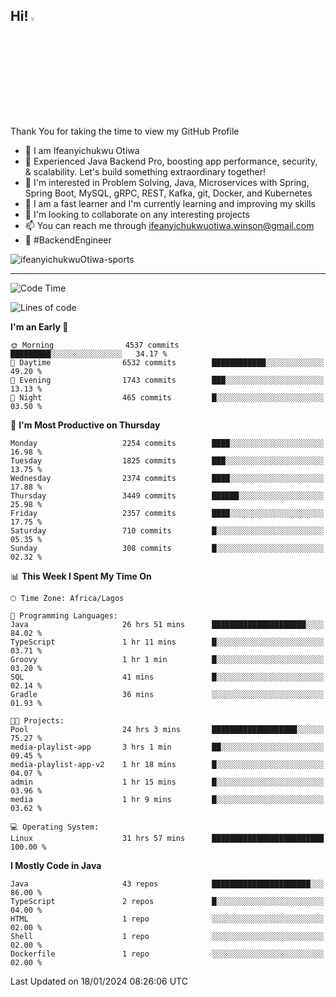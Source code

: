 <!-- BLOG-POST-LIST:START --><!-- BLOG-POST-LIST:END -->

## Hi! <img src="https://media.giphy.com/media/hvRJCLFzcasrR4ia7z/giphy.gif" width="4%"> 

Thank You for taking the time to view my GitHub Profile

- 👋 I am Ifeanyichukwu Otiwa
- 🚀 Experienced Java Backend Pro, boosting app performance, security, & scalability. Let's build something extraordinary together!
- 👀 I'm interested in Problem Solving, Java, Microservices with Spring, Spring Boot, MySQL, gRPC, REST, Kafka, git, Docker, and Kubernetes
- 🌱 I am a fast learner and I'm currently learning and improving my skills
- 💞️ I'm looking to collaborate on any interesting projects
- 📫 You can reach me through ifeanyichukwuotiwa.winson@gmail.com
- 🚀 #BackendEngineer

<p align="left" marginTop="10px"> <img src="https://komarev.com/ghpvc/?username=ifeanyichukwuOtiwa-sports&label=Profile%20views&color=0e75b6&style=for-the-badge" alt="ifeanyichukwuOtiwa-sports" /> </p>

***

<!--START_SECTION:waka-->
![Code Time](http://img.shields.io/badge/Code%20Time-2%2C134%20hrs%2059%20mins-blue)

![Lines of code](https://img.shields.io/badge/From%20Hello%20World%20I%27ve%20Written-4.8%20million%20lines%20of%20code-blue)

**I'm an Early 🐤** 

```text
🌞 Morning                4537 commits        █████████░░░░░░░░░░░░░░░░   34.17 % 
🌆 Daytime                6532 commits        ████████████░░░░░░░░░░░░░   49.20 % 
🌃 Evening                1743 commits        ███░░░░░░░░░░░░░░░░░░░░░░   13.13 % 
🌙 Night                  465 commits         █░░░░░░░░░░░░░░░░░░░░░░░░   03.50 % 
```
📅 **I'm Most Productive on Thursday** 

```text
Monday                   2254 commits        ████░░░░░░░░░░░░░░░░░░░░░   16.98 % 
Tuesday                  1825 commits        ███░░░░░░░░░░░░░░░░░░░░░░   13.75 % 
Wednesday                2374 commits        ████░░░░░░░░░░░░░░░░░░░░░   17.88 % 
Thursday                 3449 commits        ██████░░░░░░░░░░░░░░░░░░░   25.98 % 
Friday                   2357 commits        ████░░░░░░░░░░░░░░░░░░░░░   17.75 % 
Saturday                 710 commits         █░░░░░░░░░░░░░░░░░░░░░░░░   05.35 % 
Sunday                   308 commits         █░░░░░░░░░░░░░░░░░░░░░░░░   02.32 % 
```


📊 **This Week I Spent My Time On** 

```text
🕑︎ Time Zone: Africa/Lagos

💬 Programming Languages: 
Java                     26 hrs 51 mins      █████████████████████░░░░   84.02 % 
TypeScript               1 hr 11 mins        █░░░░░░░░░░░░░░░░░░░░░░░░   03.71 % 
Groovy                   1 hr 1 min          █░░░░░░░░░░░░░░░░░░░░░░░░   03.20 % 
SQL                      41 mins             █░░░░░░░░░░░░░░░░░░░░░░░░   02.14 % 
Gradle                   36 mins             ░░░░░░░░░░░░░░░░░░░░░░░░░   01.93 % 

🐱‍💻 Projects: 
Pool                     24 hrs 3 mins       ███████████████████░░░░░░   75.27 % 
media-playlist-app       3 hrs 1 min         ██░░░░░░░░░░░░░░░░░░░░░░░   09.45 % 
media-playlist-app-v2    1 hr 18 mins        █░░░░░░░░░░░░░░░░░░░░░░░░   04.07 % 
admin                    1 hr 15 mins        █░░░░░░░░░░░░░░░░░░░░░░░░   03.96 % 
media                    1 hr 9 mins         █░░░░░░░░░░░░░░░░░░░░░░░░   03.62 % 

💻 Operating System: 
Linux                    31 hrs 57 mins      █████████████████████████   100.00 % 
```

**I Mostly Code in Java** 

```text
Java                     43 repos            ██████████████████████░░░   86.00 % 
TypeScript               2 repos             █░░░░░░░░░░░░░░░░░░░░░░░░   04.00 % 
HTML                     1 repo              ░░░░░░░░░░░░░░░░░░░░░░░░░   02.00 % 
Shell                    1 repo              ░░░░░░░░░░░░░░░░░░░░░░░░░   02.00 % 
Dockerfile               1 repo              ░░░░░░░░░░░░░░░░░░░░░░░░░   02.00 % 
```




 Last Updated on 18/01/2024 08:26:06 UTC
<!--END_SECTION:waka-->

<!--
<p align="center">
![trophy](https://github-profile-trophy.vercel.app/?username=ifeanyichukwuOtiwa-sports&theme=onedark) (https://github.com/ryo-ma/github-profile-trophy)
</p>
-->

<!---
ifeanyi-otiwa/ifeanyi-otiwa is a ✨ special ✨ repository because its `README.md` (this file) appears on your GitHub profile.
You can click the Preview link to take a look at your changes.
--->
